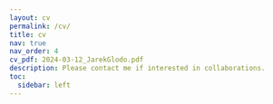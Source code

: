 ```yaml
---
layout: cv
permalink: /cv/
title: cv
nav: true
nav_order: 4
cv_pdf: 2024-03-12_JarekGlodo.pdf
description: Please contact me if interested in collaborations.
toc:
  sidebar: left
---
```

